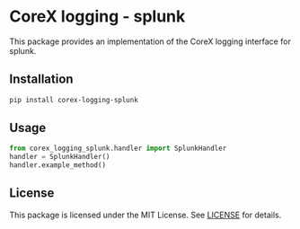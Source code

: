 # CoreX logging - splunk

This package provides an implementation of the CoreX logging interface for splunk.

## Installation
~~~bash
pip install corex-logging-splunk
~~~

## Usage
~~~python
from corex_logging_splunk.handler import SplunkHandler
handler = SplunkHandler()
handler.example_method()
~~~

## License
This package is licensed under the MIT License. See [LICENSE](../LICENSE) for details.
